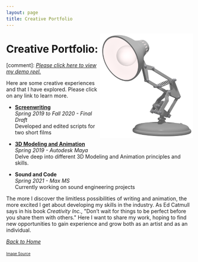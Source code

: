 ```yaml
---
layout: page
title: Creative Portfolio
---
```

<img align="right" src="/assets/LuxoJr.png" style="width:250px;">

# Creative Portfolio:

[comment]: [*Please click here to view my demo reel.*]({{site.baseurl}}/Demo_Reel/)

Here are some creative experiences and that I have explored. Please click on any link to learn more. 

* [**Screenwriting**]({{site.baseurl}}/Screenwriting/) <br> 
*Spring 2019 to Fall 2020 - Final Draft* <br>
Developed and edited scripts for two short films

* [**3D Modeling and Animation**]({{site.baseurl}}/Modeling_and_Animation/) <br> 
*Spring 2019 - Autodesk Maya*<br>
Delve deep into different 3D Modeling and Animation principles and skills. 

* **Sound and Code** <br>
*Spring 2021 - Max MS* <br>
Currently working on sound engineering projects

The more I discover the limitless possibilities of writing and animation, the more excited I get about developing my skills in the industry. As Ed Catmull says in his book *Creativity Inc.*, "Don’t wait for things to be perfect before you share them with others." Here I want to share my work, hoping to find new opportunities to gain experience and grow both as an artist and as an individual.
<br>

[*Back to Home*]({{site.baseurl}}/index.html/)


<font size="1"><a href="https://static.wikia.nocookie.net/lucasfilm-pixar-pixar-animation-studios/images/c/c4/Luxo_Jr.png/revision/latest/scale-to-width-down/620?cb=20191026121040">Image Source</a></font>